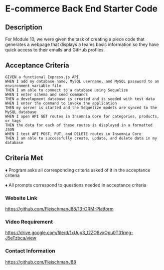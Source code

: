 # E-commerce Back End Starter Code

## <strong>Description</strong>

For Module 10, we were given the task of creating a piece code that generates a webpage that displays a teams basic information so they have quick access to their emails and GitHub profiles.

## <strong>Acceptance Criteria</strong>

    GIVEN a functional Express.js API
    WHEN I add my database name, MySQL username, and MySQL password to an environment variable file
    THEN I am able to connect to a database using Sequelize
    WHEN I enter schema and seed commands
    THEN a development database is created and is seeded with test data
    WHEN I enter the command to invoke the application
    THEN my server is started and the Sequelize models are synced to the MySQL database
    WHEN I open API GET routes in Insomnia Core for categories, products, or tags
    THEN the data for each of these routes is displayed in a formatted JSON
    WHEN I test API POST, PUT, and DELETE routes in Insomnia Core
    THEN I am able to successfully create, update, and delete data in my database

## <strong>Criteria Met</strong>

♦ Program asks all corresponding criteria asked of it in the acceptance criteria

♦ All prompts correspond to questions needed in acceptance criteria


### <strong>Website Link</strong>

https://github.com/FleischmanJ88/13-ORM-Platform

### <strong>Video Requirement</strong>

https://drive.google.com/file/d/1xUup3_l2ZO8vxOpu0T31rmg-J5eTzbca/view

### <strong>Contact Information</strong>

https://github.com/FleischmanJ88

